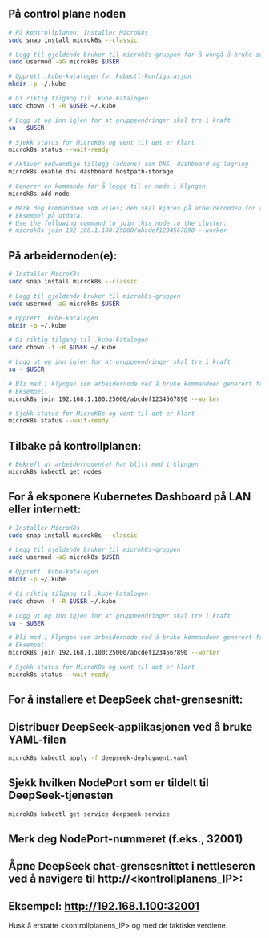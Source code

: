 

## På control plane noden

```bash
# På kontrollplanen: Installer MicroK8s
sudo snap install microk8s --classic

# Legg til gjeldende bruker til microk8s-gruppen for å unngå å bruke sudo med microk8s-kommandoer
sudo usermod -aG microk8s $USER

# Opprett .kube-katalogen for kubectl-konfigurasjon
mkdir -p ~/.kube

# Gi riktig tilgang til .kube-katalogen
sudo chown -f -R $USER ~/.kube

# Logg ut og inn igjen for at gruppeendringer skal tre i kraft
su - $USER

# Sjekk status for MicroK8s og vent til det er klart
microk8s status --wait-ready

# Aktiver nødvendige tillegg (addons) som DNS, dashboard og lagring
microk8s enable dns dashboard hostpath-storage

# Generer en kommando for å legge til en node i klyngen
microk8s add-node

# Merk deg kommandoen som vises; den skal kjøres på arbeidernoden for å bli med i klyngen
# Eksempel på utdata:
# Use the following command to join this node to the cluster:
# microk8s join 192.168.1.100:25000/abcdef1234567890 --worker
```


## På arbeidernoden(e):

```bash
# Installer MicroK8s
sudo snap install microk8s --classic

# Legg til gjeldende bruker til microk8s-gruppen
sudo usermod -aG microk8s $USER

# Opprett .kube-katalogen
mkdir -p ~/.kube

# Gi riktig tilgang til .kube-katalogen
sudo chown -f -R $USER ~/.kube

# Logg ut og inn igjen for at gruppeendringer skal tre i kraft
su - $USER

# Bli med i klyngen som arbeidernode ved å bruke kommandoen generert fra kontrollplanen
# Eksempel:
microk8s join 192.168.1.100:25000/abcdef1234567890 --worker

# Sjekk status for MicroK8s og vent til det er klart
microk8s status --wait-ready
```



## Tilbake på kontrollplanen:

```bash
# Bekreft at arbeidernoden(e) har blitt med i klyngen
microk8s kubectl get nodes
```

## For å eksponere Kubernetes Dashboard på LAN eller internett:

```bash
# Installer MicroK8s
sudo snap install microk8s --classic

# Legg til gjeldende bruker til microk8s-gruppen
sudo usermod -aG microk8s $USER

# Opprett .kube-katalogen
mkdir -p ~/.kube

# Gi riktig tilgang til .kube-katalogen
sudo chown -f -R $USER ~/.kube

# Logg ut og inn igjen for at gruppeendringer skal tre i kraft
su - $USER

# Bli med i klyngen som arbeidernode ved å bruke kommandoen generert fra kontrollplanen
# Eksempel:
microk8s join 192.168.1.100:25000/abcdef1234567890 --worker

# Sjekk status for MicroK8s og vent til det er klart
microk8s status --wait-ready
```

## For å installere et DeepSeek chat-grensesnitt: 

## Distribuer DeepSeek-applikasjonen ved å bruke YAML-filen
```bash
microk8s kubectl apply -f deepseek-deployment.yaml
```

## Sjekk hvilken NodePort som er tildelt til DeepSeek-tjenesten
```bash
microk8s kubectl get service deepseek-service
```

## Merk deg NodePort-nummeret (f.eks., 32001)
## Åpne DeepSeek chat-grensesnittet i nettleseren ved å navigere til http://<kontrollplanens_IP>:<NodePort>
## Eksempel: http://192.168.1.100:32001

Husk å erstatte <kontrollplanens_IP> og <NodePort> med de faktiske verdiene.